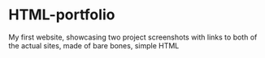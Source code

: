 # HTML-portfolio
My first website, showcasing two project screenshots with links to both of the actual sites, made of bare bones, simple HTML
